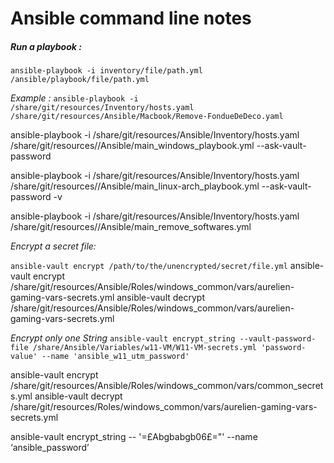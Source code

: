 # Ansible command line notes

##### Run a playbook :

`ansible-playbook -i inventory/file/path.yml /ansible/playbook/file/path.yml`

*Example :*
`ansible-playbook -i /share/git/resources/Inventory/hosts.yaml /share/git/resources/Ansible/Macbook/Remove-FondueDeDeco.yaml`

ansible-playbook -i /share/git/resources/Ansible/Inventory/hosts.yaml /share/git/resources//Ansible/main_windows_playbook.yml --ask-vault-password

ansible-playbook -i /share/git/resources/Ansible/Inventory/hosts.yaml /share/git/resources//Ansible/main_linux-arch_playbook.yml --ask-vault-password -v

ansible-playbook -i /share/git/resources/Ansible/Inventory/hosts.yaml /share/git/resources//Ansible/main_remove_softwares.yml



*Encrypt a secret file:*

`ansible-vault encrypt /path/to/the/unencrypted/secret/file.yml`
ansible-vault encrypt /share/git/resources/Ansible/Roles/windows_common/vars/aurelien-gaming-vars-secrets.yml
ansible-vault decrypt /share/git/resources/Ansible/Roles/windows_common/vars/aurelien-gaming-vars-secrets.yml

*Encrypt only one String*
`ansible-vault encrypt_string --vault-password-file /share/Ansible/Variables/w11-VM/W11-VM-secrets.yml 'password-value' --name 'ansible_w11_utm_password'`

ansible-vault encrypt /share/git/resources/Ansible/Roles/windows_common/vars/common_secrets.yml
ansible-vault decrypt /share/git/resources/Roles/windows_common/vars/aurelien-gaming-vars-secrets.yml

ansible-vault encrypt_string -- '=£Abgbabgb06£="' --name ‘ansible_password’